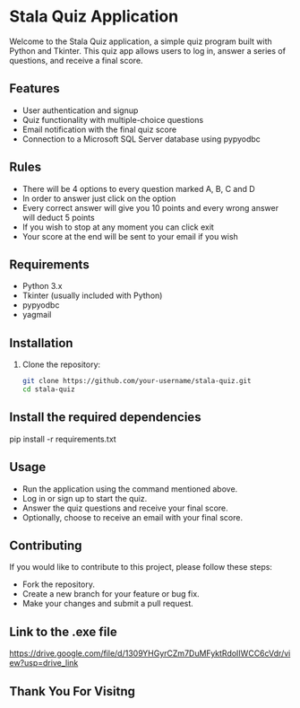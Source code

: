 # Stala Quiz Application

Welcome to the Stala Quiz application, a simple quiz program built with Python and Tkinter. This quiz app allows users to log in, answer a series of questions, and receive a final score.

## Features

- User authentication and signup
- Quiz functionality with multiple-choice questions
- Email notification with the final quiz score
- Connection to a Microsoft SQL Server database using pypyodbc

## Rules

- There will be 4 options to every question marked A, B, C and D
- In order to answer just click on the option 
- Every correct answer will give you 10 points and every wrong answer will deduct 5 points
- If you wish to stop at any moment you can click exit 
- Your score at the end will be sent to your email if you wish

## Requirements

- Python 3.x
- Tkinter (usually included with Python)
- pypyodbc
- yagmail

## Installation

1. Clone the repository:

   ```bash
   git clone https://github.com/your-username/stala-quiz.git
   cd stala-quiz

## Install the required dependencies

pip install -r requirements.txt

## Usage

- Run the application using the command mentioned above.
- Log in or sign up to start the quiz.
- Answer the quiz questions and receive your final score.
- Optionally, choose to receive an email with your final score.

## Contributing

If you would like to contribute to this project, please follow these steps:

- Fork the repository.
- Create a new branch for your feature or bug fix.
- Make your changes and submit a pull request.

## Link to the .exe file

https://drive.google.com/file/d/1309YHGyrCZm7DuMFyktRdoIIWCC6cVdr/view?usp=drive_link

## Thank You For Visitng

